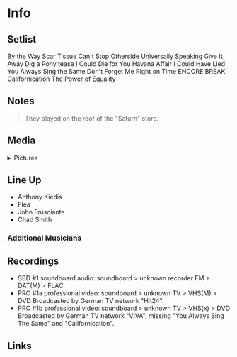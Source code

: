 # Info

## Setlist

By the Way
Scar Tissue
Can't Stop
Otherside
Universally Speaking
Give It Away
Dig a Pony tease
I Could Die for You
Havana Affair
I Could Have Lied
You Always Sing the Same
Don't Forget Me
Right on Time
ENCORE BREAK
Californication
The Power of Equality

## Notes

> They played on the roof of the "Saturn" store.

## Media 

<details>
  <summary>Pictures</summary>
  <!--<img alt="Setlist" title="Setlist" src="_.jpg" height="200" />
  <img alt="Ticket" title="Ticket" src="_.jpg" height="200" />
  <img alt="Flyer" title="Flyer" src="_.jpg" height="200" />
  <img alt="Clipping" title="Clipping" src="_.jpg" height="200" />-->
</details>

## Line Up

* Anthony Kiedis
* Flea
* John Frusciante
* Chad Smith

### Additional Musicians

## Recordings

* SBD #1 soundboard audio: soundboard > unknown recorder FM > DAT(M) > FLAC
* PRO #1a professional video: soundboard > unknown TV > VHS(M) > DVD Broadcasted by German TV network "Hit24".
* PRO #1b professional video: soundboard > unknown TV > VHS(x) > DVD Broadcasted by German TV network "VIVA", missing "You Always Sing The Same" and "Californication".

## Links